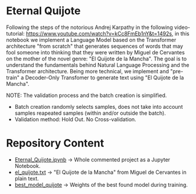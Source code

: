 # Eternal Quijote
Following the steps of the notorious Andrej Karpathy in the following video-tutorial: https://www.youtube.com/watch?v=kCc8FmEb1nY&t=1492s, in this notebook we implement a Language Model based on the Transformer architecture "from scratch" that generates sequences of words that may fool someone into thinking that they were written by Miguel de Cervantes on the mother of the novel genre: "El Quijote de la Mancha". The goal is to understand the fundamentals behind Natural Language Processing and the Transformer architecture. Being more technical, we implement and "pre-train" a Decoder-Only Transfomer to generate text using "El Quijote de la Mancha".

NOTE: The validation process and the batch creation is simplified.
- Batch creation randomly selects samples, does not take into account samples reapeated samples (within and/or outside the batch).
- Validation method: Hold Out. No Cross-validation.

# Repository Content
- [Eternal_Quijote.ipynb](Eternal_Quijote.ipynb) → Whole commented project as a Jupyter Notebook.
- [el_quijote.txt](el_quijote.txt) → "El Quijote de la Mancha" from Miguel de Cervantes in plain text.
- [best_model_quijote](best_model_quijote) → Weights of the best found model during training.
